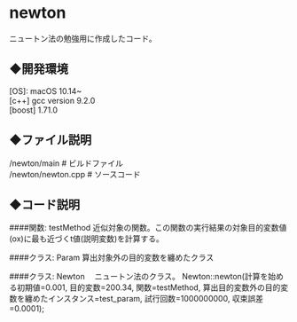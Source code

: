 # newton
ニュートン法の勉強用に作成したコード。

## ◆開発環境  
 [OS]: macOS 10.14~  
 [c++] gcc version 9.2.0  
 [boost] 1.71.0  
 

## ◆ファイル説明  
/newton/main              # ビルドファイル  
/newton/newton.cpp        # ソースコード  

## ◆コード説明

####関数: testMethod
   近似対象の関数。この関数の実行結果の対象目的変数値(ox)に最も近づくt値(説明変数)を計算する。

####クラス: Param
  算出対象外の目的変数を纏めたクラス

####クラス: Newton
　ニュートン法のクラス。
  Newton::newton(計算を始める初期値=0.001, 目的変数=200.34, 関数=testMethod, 算出目的変数外の目的変数を纏めたインスタンス=test_param, 試行回数=1000000000, 収束誤差=0.0001);
